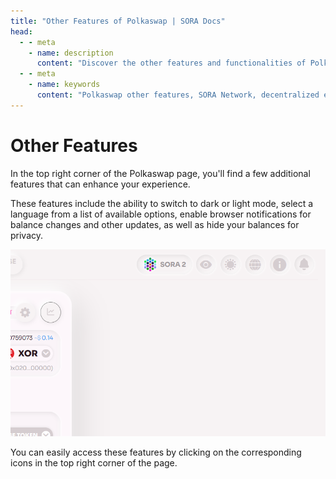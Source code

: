 ```yaml
---
title: "Other Features of Polkaswap | SORA Docs"
head:
  - - meta
    - name: description
      content: "Discover the other features and functionalities of Polkaswap, the decentralized exchange on the SORA Network. Explore features such as limit orders, stop-loss orders, governance participation, and more. Learn how these additional features enhance the trading experience and provide users with advanced tools and opportunities within the Polkaswap ecosystem."
  - - meta
    - name: keywords
      content: "Polkaswap other features, SORA Network, decentralized exchange, limit orders, stop-loss orders, governance participation, advanced tools, Polkaswap ecosystem"
---
```


# Other Features

In the top right corner of the Polkaswap page, you'll find a few additional features that can enhance your experience.

These features include the ability to switch to dark or light mode, select a language from a list of available options, enable browser notifications for balance changes and other updates, as well as hide your balances for privacy.

![](.gitbook/assets/polkaswap-other-features.png)

You can easily access these features by clicking on the corresponding icons in the top right corner of the page.
